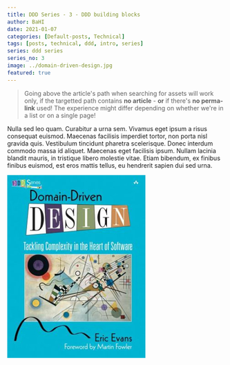 ```yaml
---
title: DDD Series - 3 - DDD building blocks
author: BaHI
date: 2021-01-07
categories: [Default-posts, Technical]
tags: [posts, technical, ddd, intro, series]
series: ddd series
series_no: 3
image: ../domain-driven-design.jpg
featured: true
---
```


> Going above the article's path when searching for assets will work only, if the targetted path contains **no article** - **or** if there's **no perma-link** used!
> The experience might differ depending on whether we're in a list or on a single page!

Nulla sed leo quam. Curabitur a urna sem. Vivamus eget ipsum a risus consequat euismod. Maecenas facilisis imperdiet tortor, non porta nisl gravida quis. Vestibulum tincidunt pharetra scelerisque. Donec interdum commodo massa id aliquet. Maecenas eget facilisis ipsum. Nullam lacinia blandit mauris, in tristique libero molestie vitae. Etiam bibendum, ex finibus finibus euismod, est eros mattis tellus, eu hendrerit sapien dui sed urna.

![Image link](../domain-driven-design.jpg "Image relative (upwards)")